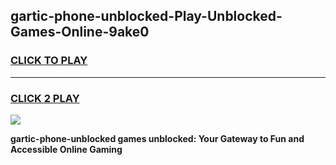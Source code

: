 
## gartic-phone-unblocked-Play-Unblocked-Games-Online-9ake0
<h3>
<a href="https://premium76.site?title=gartic-phone-unblocked&ref=25A">CLICK TO PLAY</a></h3>
<hr>

<h3>
<a href="https://premium76.site?title=gartic-phone-unblocked&ref=25A">CLICK 2 PLAY</a>
  
</h3>

<a href="https://premium76.site?title=gartic-phone-unblocked&ref=25A"><img src="https://clearcache.store/games.png"></a>


**gartic-phone-unblocked games unblocked: Your Gateway to Fun and Accessible Online Gaming**
